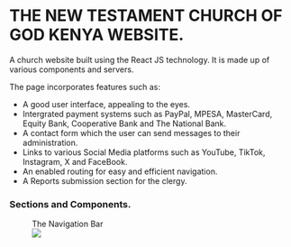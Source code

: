 <h1>THE NEW TESTAMENT CHURCH OF GOD KENYA WEBSITE.</h1>
<p>A church website built using the React JS technology. It is made up of various components and servers.</p>
<p>The page incorporates features such as:</p>
<ul>
  <li>A good user interface, appealing to the eyes.</li>
   <li>Intergrated payment systems such as PayPal, MPESA, MasterCard, Equity Bank, Cooperative Bank and The National Bank.</li>
   <li>A contact form which the user can send messages to their administration.</li>
   <li>Links to various Social Media platforms such as YouTube, TikTok, Instagram, X and FaceBook.</li>
   <li>An enabled routing for easy and efficient navigation.</li>
   <li>A Reports submission section for the clergy.</li>
</ul>

<h3>Sections and Components.</h3>
<figure>
  <figcaption>The Navigation Bar</figcaption>
  <img src='https://github.com/Omillo-Charles/Images/blob/4a2f007ce8a13fe1a75e92e26a8e336686bce724/Screenshot%202025-04-05%20133435.png' />
</figure>
